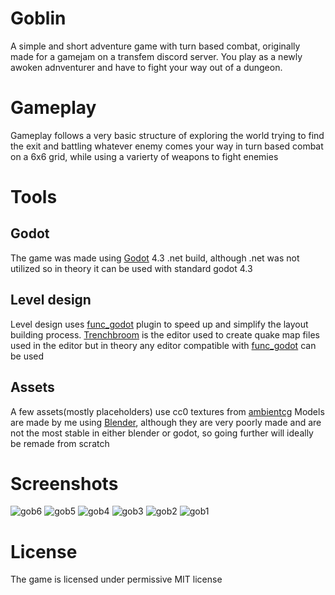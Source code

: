 # Goblin
A simple and short adventure game with turn based combat, originally made for a gamejam on a transfem discord server. 
You play as a newly awoken adnventurer and have to fight your way out of a dungeon.

# Gameplay
Gameplay follows a very basic structure of exploring the world trying to find the exit and battling whatever enemy comes your way in turn based combat on a 6x6 grid, while using a varierty of weapons to fight enemies

# Tools
## Godot
The game was made using [Godot](https://godotengine.org) 4.3 .net build, although .net was not utilized so in theory it can be used with standard godot 4.3
## Level design
Level design uses [func_godot](https://github.com/func-godot) plugin to speed up and simplify the layout building process. [Trenchbroom](https://trenchbroom.github.io/) is the editor used to create quake map files used in the editor but in theory any editor compatible with [func_godot](https://github.com/func-godot) can be used
## Assets
A few assets(mostly placeholders) use cc0 textures from  [ambientcg](https://ambientcg.com/)
Models are made by me using [Blender](https://www.blender.org/), although they are very poorly made and are not the most stable in either blender or godot, so going further will ideally be remade from scratch
# Screenshots
![gob6](https://github.com/user-attachments/assets/a683784d-a30c-4cd9-b41d-10fbe6d40976)
![gob5](https://github.com/user-attachments/assets/2d416d5c-8437-4511-aca3-799d340d01e9)
![gob4](https://github.com/user-attachments/assets/9b366060-83a0-4746-b0b4-06cb65d70b9b)
![gob3](https://github.com/user-attachments/assets/682db6f8-ef30-4d6e-bc89-bb7fb0985a68)
![gob2](https://github.com/user-attachments/assets/32347acf-1752-453d-a3a7-c91fc032946a)
![gob1](https://github.com/user-attachments/assets/7dadefb4-4b84-4619-aa73-c133d0684ad9)

# License
The game is licensed under permissive MIT license 
